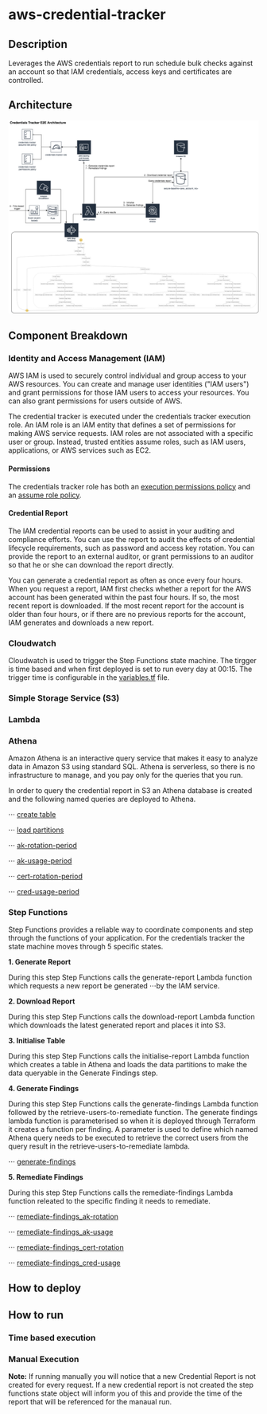 # aws-credential-tracker

## Description
Leverages the AWS credentials report to run schedule bulk checks against an account so that IAM credentials, access keys and certificates are controlled.

## Architecture
![alt text][arch-image]

## Component Breakdown

### Identity and Access Management (IAM)
AWS IAM is used to securely control individual and group access to your AWS resources. You can create and manage user identities ("IAM users") and grant permissions for those IAM users to access your resources. You can also grant permissions for users outside of AWS.

The credential tracker is executed under the credentials tracker execution role.  An IAM role is an IAM entity that defines a set of permissions for making AWS service requests. IAM roles are not associated with a specific user or group. Instead, trusted entities assume roles, such as IAM users, applications, or AWS services such as EC2.

#### Permissions
The credentials tracker role has both an [execution permissions policy] and an [assume role policy].

#### Credential Report
The IAM credential reports can be used to assist in your auditing and compliance efforts. You can use the report to audit the effects of credential lifecycle requirements, such as password and access key rotation. You can provide the report to an external auditor, or grant permissions to an auditor so that he or she can download the report directly.

You can generate a credential report as often as once every four hours. When you request a report, IAM first checks whether a report for the AWS account has been generated within the past four hours. If so, the most recent report is downloaded. If the most recent report for the account is older than four hours, or if there are no previous reports for the account, IAM generates and downloads a new report.

### Cloudwatch
Cloudwatch is used to trigger the Step Functions state machine.  The tirgger is time based and when first deployed is set to run every day at 00:15.  The trigger time is configurable in the [variables.tf] file.

### Simple Storage Service (S3)


### Lambda


### Athena
Amazon Athena is an interactive query service that makes it easy to analyze data in Amazon S3 using standard SQL. Athena is serverless, so there is no infrastructure to manage, and you pay only for the queries that you run.

In order to query the credential report in S3 an Athena database is created and the following named queries are deployed to Athena.

⋅⋅⋅ [create table]

⋅⋅⋅ [load partitions]

⋅⋅⋅ [ak-rotation-period]

⋅⋅⋅ [ak-usage-period]

⋅⋅⋅ [cert-rotation-period]

⋅⋅⋅ [cred-usage-period]

### Step Functions
Step Functions provides a reliable way to coordinate components and step through the functions of your application.  For the credentials tracker the state machine moves through 5 specific states.

**1. Generate Report**

During this step Step Functions calls the generate-report Lambda function which requests a new report be generated ⋅⋅⋅by the IAM service.

**2. Download Report**

During this step Step Functions calls the download-report Lambda function which downloads the latest generated report and places it into S3.  

**3. Initialise Table**

During this step Step Functions calls the initialise-report Lambda function which creates a table in Athena and loads the data partitions to make the data queryable in the Generate Findings step.

**4. Generate Findings**

During this step Step Functions calls the generate-findings Lambda function followed by the retrieve-users-to-remediate function.  The generate findings lambda function is parameterised so when it is deployed through Terraform it creates a function per finding.  A parameter is used to define which named Athena query needs to be executed to retrieve the correct users from the query result in the retrieve-users-to-remediate lambda.

⋅⋅⋅ [generate-findings]

**5. Remediate Findings**

During this step Step Functions calls the remediate-findings Lambda function releated to the specific finding it needs to remediate.

⋅⋅⋅ [remediate-findings_ak-rotation]

⋅⋅⋅ [remediate-findings_ak-usage]

⋅⋅⋅ [remediate-findings_cert-rotation]

⋅⋅⋅ [remediate-findings_cred-usage]

## How to deploy

## How to run
### Time based execution
### Manual Execution
**Note:** If running manually you will notice that a new Credential Report is not created for every request.  If a new credential report is not created the step functions state object will inform you of this and provide the time of the report that will be referenced for the manaual run.

[execution permissions policy]: /policies/lambda-execution.json.tpl
[assume role policy]: aws-credential-tracker/policies/lambda-trust.json
[arch-image]: /images/credential-tracker.png
[variables.tf]: /variables.tf
[generate-report]: /lambdas/generate-report/generate-report.py
[generate-findings]: /lambdas/generate-findings/generate-findings.py
[remediate-findings_ak-rotation]: /lambdas/remediate-findings_ak-rotation/remediate-findings_ak-rotation.py
[remediate-findings_ak-usage]: /lambdas/remediate-findings_ak-usage/remediate-findings_ak-usage.py
[remediate-findings_cert-rotation]: /lambdas/remediate-findings_cert-rotation/remediate-findings_cert-rotation.py
[remediate-findings_cred-usage]: /lambdas/remediate-findings_cred-usage/remediate-findings_cred-usage.py
[create table]: /athena/tables/credentials-report.hql.tpl
[load partitions]: /athena/tables/partition-update.hql.tpl
[ak-rotation-period]: /athena/queries/ak-rotation-period.hql.tpl
[ak-usage-period]: /athena/queries/ak-usage-period.hql.tpl
[cert-rotation-period]: /athena/queries/cert-rotation-period.hql.tpl
[cred-usage-period]: /athena/queries/cred-usage-period.hql.tpl

